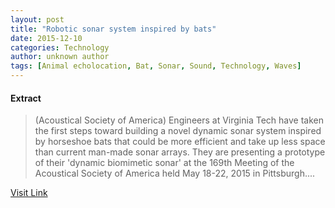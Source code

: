 ```yaml
---
layout: post
title: "Robotic sonar system inspired by bats"
date: 2015-12-10
categories: Technology
author: unknown author
tags: [Animal echolocation, Bat, Sonar, Sound, Technology, Waves]
---
```





#### Extract
>(Acoustical Society of America) Engineers at Virginia Tech have taken the first steps toward building a novel dynamic sonar system inspired by horseshoe bats that could be more efficient and take up less space than current man-made sonar arrays. They are presenting a prototype of their 'dynamic biomimetic sonar' at the 169th Meeting of the Acoustical Society of America held May 18-22, 2015 in Pittsburgh....



[Visit Link](http://www.eurekalert.org/pub_releases/2015-05/asoa-rss050815.php)


